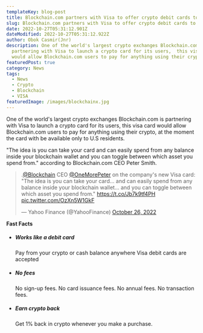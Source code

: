 ```yaml
---
templateKey: blog-post
title: Blockchain.com partners with Visa to offer crypto debit cards to its users
slug: Blockchain.com partners with Visa to offer crypto debit cards to its users
date: 2022-10-27T05:31:12.901Z
dateModified: 2022-10-27T05:31:12.922Z
author: Obok Casmir(Jnr)
description: One of the world's largest crypto exchanges Blockchain.com is
  partnering with Visa to launch a crypto card for its users,  this visa card
  would allow Blockchain.com users to pay for anything using their crypto.
featuredPost: true
category: News
tags:
  - News
  - Crypto
  - Blockchain
  - VISA
featuredImage: /images/blockchainx.jpg
---
```

O﻿ne of the world's largest crypto exchanges Blockchain.com is partnering with Visa to launch a crypto card for its users,  this visa card would allow Blockchain.com users to pay for anything using their crypto, at the moment the card with be available only to U.S residents.

"The idea is you can take your card and can easily spend from any balance inside your blockchain wallet and you can toggle between which asset you spend from." according to Blockchain.com CEO Peter Smith.

<blockquote class="twitter-tweet"><p lang="en" dir="ltr">.<a href="https://twitter.com/blockchain?ref_src=twsrc%5Etfw">@Blockchain</a> CEO <a href="https://twitter.com/OneMorePeter?ref_src=twsrc%5Etfw">@OneMorePeter</a> on the company&#39;s new Visa card: &quot;The idea is you can take your card... and can easily spend from any balance inside your blockchain wallet... and you can toggle between which asset you spend from.&quot; <a href="https://t.co/Jb7k9tf4PH">https://t.co/Jb7k9tf4PH</a> <a href="https://t.co/OzXn5W1GkF">pic.twitter.com/OzXn5W1GkF</a></p>&mdash; Yahoo Finance (@YahooFinance) <a href="https://twitter.com/YahooFinance/status/1585299637543571457?ref_src=twsrc%5Etfw">October 26, 2022</a></blockquote> <script async src="https://platform.twitter.com/widgets.js" charset="utf-8"></script>

**F﻿ast Facts**

* ##### Works like a debit card

   Pay from your crypto or cash balance anywhere Visa debit cards are accepted

* ##### No fees

   No sign-up fees. No card issuance fees. No annual fees. No transaction fees.

* #####  Earn crypto back

   Get 1% back in crypto whenever you make a purchase.